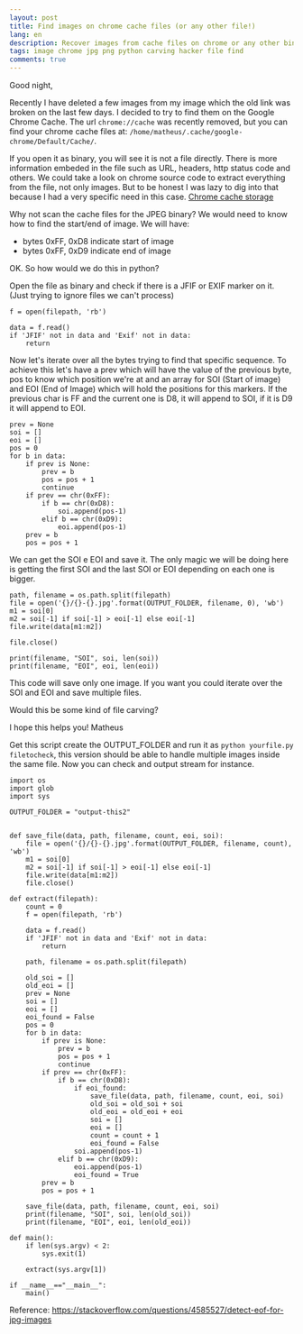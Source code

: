 ```yaml
---
layout: post
title: Find images on chrome cache files (or any other file!)
lang: en
description: Recover images from cache files on chrome or any other binary file
tags: image chrome jpg png python carving hacker file find
comments: true
--- 
```


Good night,

Recently I have deleted a few images from my image which the old link was broken on the last few days. I decided to try to find them on the Google Chrome Cache. 
The url `chrome://cache` was recently removed, but you can find your chrome cache files at: `/home/matheus/.cache/google-chrome/Default/Cache/`. 

If you open it as binary, you will see it is not a file directly. There is more information embeded in the file such as URL, headers, http status code and others. We could take a look on chrome source code to extract everything from the file, not only images. But to be honest I was lazy to dig into that because I had a very specific need in this case. [Chrome cache storage](https://github.com/chromium/chromium/tree/f18e79d901f56154f80eea1e2218544285e62623/content/browser/cache_storage)

Why not scan the cache files for the JPEG binary? We would need to know how to find the start/end of image. We will have:
- bytes 0xFF, 0xD8 indicate start of image
- bytes 0xFF, 0xD9 indicate end of image

OK. So how would we do this in python? 

Open the file as binary and check if there is a JFIF or EXIF marker on it. (Just trying to ignore files we can't process)
```
f = open(filepath, 'rb')

data = f.read()
if 'JFIF' not in data and 'Exif' not in data:
	return
```

Now let's iterate over all the bytes trying to find that specific sequence. To achieve this let's have a prev which will have the value of the previous byte, pos to know which position we're at and an array for SOI (Start of image) and EOI (End of Image) which will hold the positions for this markers. If the previous char is FF and the current one is D8, it will append to SOI, if it is D9 it will append to EOI.
```
prev = None
soi = []
eoi = []
pos = 0
for b in data:
	if prev is None:
		prev = b
		pos = pos + 1
		continue
	if prev == chr(0xFF):
		if b == chr(0xD8):
			soi.append(pos-1)
		elif b == chr(0xD9):
			eoi.append(pos-1)
	prev = b
	pos = pos + 1
```

We can get the SOI e EOI and save it. The only magic we will be doing here is getting the first SOI and the last SOI or EOI depending on each one is bigger.
```
path, filename = os.path.split(filepath)
file = open('{}/{}-{}.jpg'.format(OUTPUT_FOLDER, filename, 0), 'wb')
m1 = soi[0]
m2 = soi[-1] if soi[-1] > eoi[-1] else eoi[-1]
file.write(data[m1:m2])

file.close()

print(filename, "SOI", soi, len(soi))
print(filename, "EOI", eoi, len(eoi))
```
This code will save only one image. If you want you could iterate over the SOI and EOI and save multiple files. 


Would this be some kind of file carving? 

I hope this helps you!
Matheus


Get this script create the OUTPUT_FOLDER and run it as `python yourfile.py filetocheck`, this version should be able to handle multiple images inside the same file. Now you can check and output stream for instance.

```
import os
import glob
import sys

OUTPUT_FOLDER = "output-this2"


def save_file(data, path, filename, count, eoi, soi):
	file = open('{}/{}-{}.jpg'.format(OUTPUT_FOLDER, filename, count), 'wb')
	m1 = soi[0]
	m2 = soi[-1] if soi[-1] > eoi[-1] else eoi[-1]
	file.write(data[m1:m2])
	file.close()

def extract(filepath):
	count = 0
	f = open(filepath, 'rb')

	data = f.read()
	if 'JFIF' not in data and 'Exif' not in data:
		return

	path, filename = os.path.split(filepath)

	old_soi = []
	old_eoi = []
	prev = None
	soi = []
	eoi = []
	eoi_found = False
	pos = 0
	for b in data:
		if prev is None:
			prev = b
			pos = pos + 1
			continue
		if prev == chr(0xFF):
			if b == chr(0xD8):
				if eoi_found:
					save_file(data, path, filename, count, eoi, soi)
					old_soi = old_soi + soi
					old_eoi = old_eoi + eoi
					soi = []
					eoi = []
					count = count + 1
					eoi_found = False
				soi.append(pos-1)
			elif b == chr(0xD9):
				eoi.append(pos-1)
				eoi_found = True
		prev = b
		pos = pos + 1

	save_file(data, path, filename, count, eoi, soi)
	print(filename, "SOI", soi, len(old_soi))
	print(filename, "EOI", eoi, len(old_eoi))

def main():
	if len(sys.argv) < 2:
		sys.exit(1)

	extract(sys.argv[1])

if __name__=="__main__":
	main()
```

Reference:
https://stackoverflow.com/questions/4585527/detect-eof-for-jpg-images

